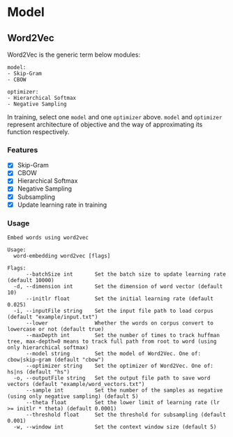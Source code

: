 # Model

## Word2Vec

Word2Vec is the generic term below modules:

```
model:
- Skip-Gram
- CBOW

optimizer:
- Hierarchical Softmax
- Negative Sampling
```

In training, select one `model` and one `optimizer` above. `model` and `optimizer` represent architecture of objective and the way of approximating its function respectively.

### Features

- [x] Skip-Gram
- [x] CBOW
- [x] Hierarchical Softmax
- [x] Negative Sampling
- [x] Subsampling
- [x] Update learning rate in training

### Usage

```
Embed words using word2vec

Usage:
  word-embedding word2vec [flags]

Flags:
      --batchSize int       Set the batch size to update learning rate (default 10000)
  -d, --dimension int       Set the dimension of word vector (default 10)
      --initlr float        Set the initial learning rate (default 0.025)
  -i, --inputFile string    Set the input file path to load corpus (default "example/input.txt")
      --lower               Whether the words on corpus convert to lowercase or not (default true)
      --maxDepth int        Set the number of times to track huffman tree, max-depth=0 means to track full path from root to word (using only hierarchical softmax)
      --model string        Set the model of Word2Vec. One of: cbow|skip-gram (default "cbow")
      --optimizer string    Set the optimizer of Word2Vec. One of: hs|ns (default "hs")
  -o, --outputFile string   Set the output file path to save word vectors (default "example/word_vectors.txt")
      --sample int          Set the number of the samples as negative (using only negative sampling) (default 5)
      --theta float         Set the lower limit of learning rate (lr >= initlr * theta) (default 0.0001)
      --threshold float     Set the threshold for subsampling (default 0.001)
  -w, --window int          Set the context window size (default 5)
```
